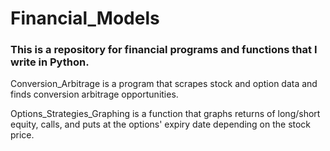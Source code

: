 # Financial_Models

### This is a repository for financial programs and functions that I write in Python. 

Conversion_Arbitrage is a program that scrapes stock and option data and finds conversion arbitrage opportunities. 

Options_Strategies_Graphing is a function that graphs returns of long/short equity, calls, and puts at the options' expiry date depending on the stock price. 

